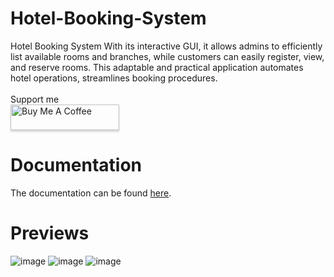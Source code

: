 # Hotel-Booking-System
Hotel Booking System
With its interactive GUI, it allows admins to efficiently list available rooms and branches, 
while customers can easily register, view, and reserve rooms. This adaptable and practical 
application automates hotel operations, streamlines booking procedures.
<br>
<br>
Support me
<br>
<a href="https://www.buymeacoffee.com/kethtacatani" target="_blank"><img src="https://www.buymeacoffee.com/assets/img/custom_images/orange_img.png" alt="Buy Me A Coffee" style="height: 41px !important;width: 174px !important;box-shadow: 0px 3px 2px 0px rgba(190, 190, 190, 0.5) !important;-webkit-box-shadow: 0px 3px 2px 0px rgba(190, 190, 190, 0.5) !important;" ></a>
# Documentation
The documentation can be found [here]([https://docs.google.com/presentation/d/1f12aKTSbKyA6l-HHQ7adhffnPfh-QOms/edit?usp=share_link&ouid=114612932211934293825&rtpof=true&sd=true](https://github.com/kethtacatani/Hotel-Booking-System/blob/c0347d63404d2ecc37137f4bd36d5d499375a28d/GBHotel%20Documentaion.pdf)).
# Previews


![image](https://github.com/kethtacatani/Hotel-Booking-System/assets/115775088/cd812059-f304-4cd6-ad7f-7351b7045500)
![image](https://github.com/kethtacatani/Hotel-Booking-System/assets/115775088/f9991a1e-a9d7-4ff2-92ee-ea84c4d4b6a2)
![image](https://github.com/kethtacatani/Hotel-Booking-System/assets/115775088/088f9974-fac1-4528-bd70-614845c0a30c)

